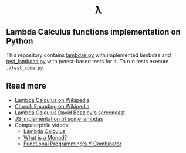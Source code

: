 <h1 align="center">λ</h1>

## Lambda Calculus functions implementation on Python

This repository contains [lambdas.py](./lambdas.py) with implemented lambdas and [test_lambdas.py](./test_lambdas.py) with pytest-based tests for it. To run tests execute `./test_code.py`.

## Read more

* [Lambda Calculus on Wikipedia](https://en.wikipedia.org/wiki/Lambda_calculus)
* [Church Encoding on Wikipedia](https://en.wikipedia.org/wiki/Church_encoding)
* [Lambda Calculus David Beazley's screencast](https://youtu.be/5C6sv7-eTKg)
* [JS implementation of some lambdas](https://github.com/gtramontina/lambda)
* Computerphile videos:
    * [Lambda Calculus](https://youtu.be/eis11j_iGMs)
    * [What is a Monad?](https://youtu.be/t1e8gqXLbsU)
    * [Functional Programming's Y Combinator](https://youtu.be/9T8A89jgeTI)
